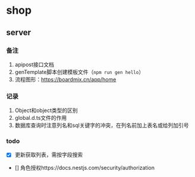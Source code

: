 # shop

## server

### 备注
1. apipost接口文档
2. genTemplate脚本创建模板文件（`npm run gen hello`）
3. 流程图形：https://boardmix.cn/app/home

### 记录
1. Object和object类型的区别
2. global.d.ts文件的作用
3. 数据库查询时注意列名和sql关键字的冲突，在列名前加上表名或给列加引号

### todo
- [x] 更新获取列表，需按字段搜索
- [] 角色授权https://docs.nestjs.com/security/authorization